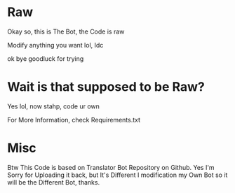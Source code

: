 # Raw
Okay so, this is The Bot, the Code is raw

Modify anything you want lol, Idc

ok bye goodluck for trying

# Wait is that supposed to be Raw?

Yes lol, now stahp, code ur own

For More Information, check Requirements.txt

# Misc
Btw This Code is based on Translator Bot Repository on Github. Yes I'm Sorry for Uploading it back, but It's Different I modification
my Own Bot so it will be the Different Bot, thanks.
